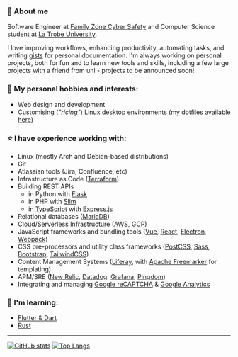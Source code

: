 ### 🙋 About me
Software Engineer at [Family Zone Cyber Safety](https://www.familyzone.com/anz/families) and Computer Science student at [La Trobe University](https://www.latrobe.edu.au/).

I love improving workflows, enhancing productivity, automating tasks, and writing [gists](https://gist.github.com/tobyscott25) for personal documentation. I'm always working on personal projects, both for fun and to learn new tools and skills, including a few large projects with a friend from uni - projects to be announced soon!

### 🔭 My personal hobbies and interests:
- Web design and development
- Customising (*["ricing"](https://www.reddit.com/r/unixporn)*) Linux desktop environments (my dotfiles available [here](https://github.com/tobyscott25/dotfiles))

### ⭐ I have experience working with:
- Linux (mostly Arch and Debian-based distributions)
- Git
- Atlassian tools (Jira, Confluence, etc)
- Infrastructure as Code ([Terraform](https://www.terraform.io/))
- Building REST APIs
  - in Python with [Flask](https://flask.palletsprojects.com/en/2.1.x/quickstart)
  - in PHP with [Slim](https://www.slimframework.com/docs/v4)
  - in [TypeScript](https://www.typescriptlang.org/docs/handbook/intro.html) with [Express.js](https://expressjs.com/)
- Relational databases ([MariaDB](https://mariadb.org))
- Cloud/Serverless Infrastructure ([AWS](https://aws.amazon.com), [GCP](https://cloud.google.com))
- JavaScript frameworks and bundling tools ([Vue](https://vuejs.org), [React](https://reactjs.org), [Electron](https://www.electronjs.org), [Webpack](https://webpack.js.org))
- CSS pre-processors and utility class frameworks ([PostCSS](https://postcss.org/), [Sass](https://sass-lang.com/guide), [Bootstrap](https://getbootstrap.com/docs/5.1/getting-started/introduction), [TailwindCSS](https://tailwindcss.com/docs/installation))
- Content Management Systems ([Liferay](https://www.liferay.com), with [Apache Freemarker](https://freemarker.apache.org) for templating)
- APM/SRE ([New Relic](https://newrelic.com), [Datadog](https://www.datadoghq.com), [Grafana](https://grafana.com), [Pingdom](https://www.solarwinds.com/pingdom))
- Integrating and managing [Google reCAPTCHA](https://developers.google.com/recaptcha/docs/v3) & [Google Analytics](https://marketingplatform.google.com/about/analytics)

### 🌱 I'm learning:
- [Flutter & Dart](https://flutter.dev)
- [Rust](https://www.rust-lang.org)

---

[![GitHub stats](https://github-readme-stats.vercel.app/api?username=tobyscott25&theme=material-palenight&hide_border=true&count_private=true&include_all_commits=true&show_icons=true&include_all_commits=true&hide_rank=true)](https://github.com/anuraghazra/github-readme-stats)
[![Top Langs](https://github-readme-stats.vercel.app/api/top-langs/?username=tobyscott25&theme=material-palenight&hide_border=true&layout=compact&langs_count=8)](https://github.com/anuraghazra/github-readme-stats)
